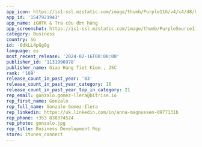 ```yaml
---
app_icon: https://is1-ssl.mzstatic.com/image/thumb/Purple116/v4/c4/d8/b1/c4d8b1ae-3c0b-12ec-df22-0bb78c3cb79a/AppIcon-1x_U007emarketing-0-10-0-85-220.png/1024x1024bb.png
app_id: '1547921943'
app_name: iGHTK & Tra cứu đơn hàng
app_screenshot: https://is1-ssl.mzstatic.com/image/thumb/PurpleSource112/v4/7c/0c/17/7c0c175c-6170-021a-8db8-150f1002744d/26ec28fc-a31a-4543-9c60-13a6600f6bf7_1.png/1242x2688bb.png
category: Business
country: SG
id: -0dkLL4pGg0g
language: es
most_recent_release: '2024-02-16T00:00:00'
publisher_id: '1131996978'
publisher_name: Giao Hang Tiet Kiem., JSC
rank: '189'
release_count_in_past_year: '83'
release_count_in_past_year_category: 16
release_count_in_past_year_top_in_category: 21
rep_email: gonzalo.gomez-llera@bitrise.io
rep_first_name: Gonzalo
rep_full_name: Gonzalo Gomez-Ilera
rep_linkedin: https://uk.linkedin.com/in/anna-magnussen-0977131b
rep_phone: +353 838374524
rep_photo: gonzalo.jpg
rep_title: Business Development Rep
store: itunes_connect
---
```

